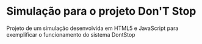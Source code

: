 # Simulação para o projeto Don'T Stop
Projeto de um simulação  desenvolvida em HTML5 e JavaScript para exemplificar o funcionamento do sistema DontStop
